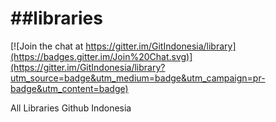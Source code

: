 ##libraries
=========

[![Join the chat at https://gitter.im/GitIndonesia/library](https://badges.gitter.im/Join%20Chat.svg)](https://gitter.im/GitIndonesia/library?utm_source=badge&utm_medium=badge&utm_campaign=pr-badge&utm_content=badge)

All Libraries Github Indonesia
